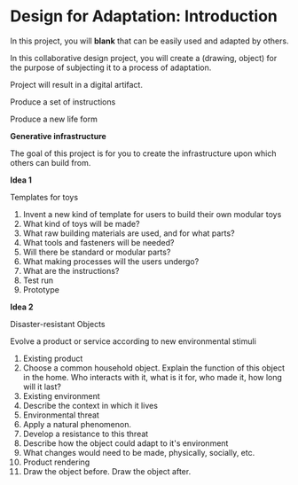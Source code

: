 # Design for Adaptation: Introduction

In this project, you will **blank** that can be easily used and adapted by others.

In this collaborative design project, you will create a (drawing, object) for the purpose of subjecting it to a process of adaptation.

Project will result in a digital artifact.

Produce a set of instructions

Produce a new life form

**Generative infrastructure**

The goal of this project is for you to create the infrastructure upon which others can build from.




**Idea 1**

Templates for toys

1. Invent a new kind of template for users to build their own modular toys
2. What kind of toys will be made?
3. What raw building materials are used, and for what parts?
4. What tools and fasteners will be needed?
5. Will there be standard or modular parts?
4. What making processes will the users undergo?
3. What are the instructions? 
4. Test run
5. Prototype

**Idea 2**

Disaster-resistant Objects

Evolve a product or service according to new environmental stimuli

1. Existing product
  1. Choose a common household object. Explain the function of this object in the home. Who interacts with it, what is it for, who made it, how long will it last?
2. Existing environment
  1. Describe the context in which it lives
3. Environmental threat
  1. Apply a natural phenomenon.
4. Develop a resistance to this threat
  1. Describe how the object could adapt to it's environment
  2. What changes would need to be made, physically, socially, etc.
5. Product rendering
  1. Draw the object before. Draw the object after.

